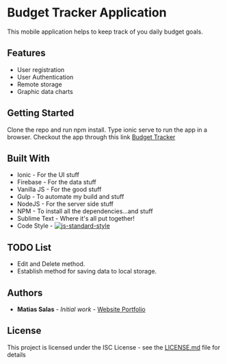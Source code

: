 # Budget Tracker Application

This mobile application helps to keep track of you daily budget goals.

## Features
* User registration
* User Authentication
* Remote storage
* Graphic data charts


## Getting Started

Clone the repo and run npm install.  Type ionic serve to run the app in a browser.  Checkout the app through this link [Budget Tracker](https://msalas74.github.io/budgettracker/www/index.html#/)


## Built With

* Ionic - For the UI stuff
* Firebase - For the data stuff
* Vanilla JS - For the good stuff
* Gulp - To automate my build and stuff
* NodeJS - For the server side stuff
* NPM - To install all the dependencies...and stuff
* Sublime Text - Where it's all put together!
* Code Style - [![js-standard-style](https://img.shields.io/badge/code%20style-standard-brightgreen.svg)](http://standardjs.com/)


## TODO List

* Edit and Delete method.
* Establish method for saving data to local storage.
 

## Authors

* **Matias Salas** - *Initial work* - [Website Portfolio](http://www.matiasis.me)


## License

This project is licensed under the ISC License - see the [LICENSE.md](LICENSE.md) file for details


